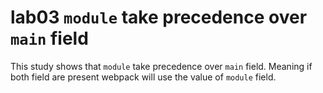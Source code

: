 # lab03 `module` take precedence over `main` field



This study shows that `module` take precedence over `main` field.  Meaning if both field are present webpack will use the value of  `module` field. 







